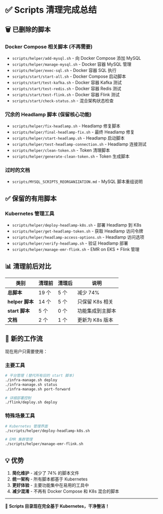 # ✅ Scripts 清理完成总结

## 🗑️ 已删除的脚本

### Docker Compose 相关脚本 (不再需要)
- `scripts/helper/add-mysql.sh` - 向 Docker Compose 添加 MySQL
- `scripts/helper/manage-mysql.sh` - Docker 容器 MySQL 管理
- `scripts/helper/exec-sql.sh` - Docker 容器 SQL 执行
- `scripts/start/start-all.sh` - Docker Compose 启动脚本
- `scripts/start/test-kafka.sh` - Docker 容器 Kafka 测试
- `scripts/start/test-redis.sh` - Docker 容器 Redis 测试  
- `scripts/start/test-flink.sh` - Docker 容器 Flink 测试
- `scripts/start/check-status.sh` - 混合架构状态检查

### 冗余的 Headlamp 脚本 (保留核心功能)
- `scripts/helper/fix-headlamp.sh` - Headlamp 修复脚本
- `scripts/helper/final-headlamp-fix.sh` - 最终 Headlamp 修复
- `scripts/helper/start-headlamp.sh` - Headlamp 启动脚本
- `scripts/helper/test-headlamp-connection.sh` - Headlamp 连接测试
- `scripts/helper/clean-token.sh` - Token 清理脚本
- `scripts/helper/generate-clean-token.sh` - Token 生成脚本

### 过时的文档
- `scripts/MYSQL_SCRIPTS_REORGANIZATION.md` - MySQL 脚本重组说明

## ✅ 保留的有用脚本

### Kubernetes 管理工具
- `scripts/helper/deploy-headlamp-k8s.sh` - 部署 Headlamp 到 K8s
- `scripts/helper/get-headlamp-token.sh` - 获取 Headlamp 访问令牌
- `scripts/helper/headlamp-access-options.sh` - Headlamp 访问选项
- `scripts/helper/verify-headlamp.sh` - 验证 Headlamp 部署
- `scripts/helper/manage-emr-flink.sh` - EMR on EKS + Flink 管理

## 📊 清理前后对比

| 类别            | 清理前 | 清理后 | 说明             |
| --------------- | ------ | ------ | ---------------- |
| **总脚本**      | 19 个  | 5 个   | 减少 74%         |
| **helper 脚本** | 14 个  | 5 个   | 只保留 K8s 相关  |
| **start 脚本**  | 5 个   | 0 个   | 功能集成到主脚本 |
| **文档**        | 2 个   | 1 个   | 更新为 K8s 版本  |

## 🚀 新的工作流

现在用户只需要使用：

### 主要工具
```bash
# 平台管理 (替代所有旧的 start 脚本)
./infra-manage.sh deploy
./infra-manage.sh status
./infra-manage.sh port-forward

# 详细部署控制
./flink/deploy.sh deploy
```

### 特殊场景工具  
```bash
# Kubernetes 管理界面
./scripts/helper/deploy-headlamp-k8s.sh

# EMR 集群管理
./scripts/helper/manage-emr-flink.sh
```

## 💡 优势

1. **简化维护** - 减少了 74% 的脚本文件
2. **统一架构** - 所有脚本都基于 Kubernetes
3. **更好体验** - 主要功能集中在易用的工具中
4. **减少混淆** - 不再有 Docker Compose 和 K8s 混合的脚本

---

🎉 **Scripts 目录现在完全基于 Kubernetes，干净整洁！**